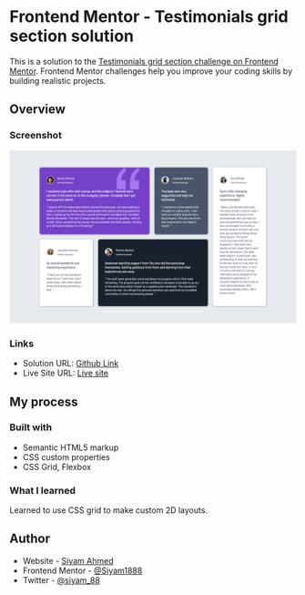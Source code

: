 # Frontend Mentor - Testimonials grid section solution


This is a solution to the [Testimonials grid section challenge on Frontend Mentor](https://www.frontendmentor.io/challenges/testimonials-grid-section-Nnw6J7Un7). Frontend Mentor challenges help you improve your coding skills by building realistic projects. 



## Overview

### Screenshot

![](./screenshot.png)



### Links

- Solution URL: [Github Link](https://github.com/siyam-eng/testimonials-grid-section.git)
- Live Site URL: [Live site](https://siyam-eng.github.io/testimonials-grid-section)

## My process

### Built with

- Semantic HTML5 markup
- CSS custom properties
- CSS Grid, Flexbox

### What I learned
Learned to use CSS grid to make custom 2D layouts. 
## Author

- Website - [Siyam Ahmed](https://siyamahmed.com)
- Frontend Mentor - [@Siyam1888](https://www.frontendmentor.io/profile/Siyam1888)
- Twitter - [@siyam_88](https://www.twitter.com/siyam_88)
